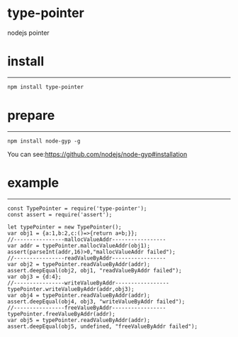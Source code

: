 # type-pointer
nodejs pointer

# install
-------------------
```sh
npm install type-pointer
```

# prepare
-------------------
```
npm install node-gyp -g
```
You can see:https://github.com/nodejs/node-gyp#installation

# example
-------------------
```
const TypePointer = require('type-pointer');
const assert = require('assert');

let typePointer = new TypePointer();
var obj1 = {a:1,b:2,c:()=>{return a+b;}};
//----------------mallocValueAddr-----------------
var addr = typePointer.mallocValueAddr(obj1);
assert(parseInt(addr,16)>0,"mallocValueAddr failed");
//----------------readValueByAddr-----------------
var obj2 = typePointer.readValueByAddr(addr);
assert.deepEqual(obj2, obj1, "readValueByAddr failed");
var obj3 = {d:4};
//----------------writeValueByAddr-----------------
typePointer.writeValueByAddr(addr,obj3);
var obj4 = typePointer.readValueByAddr(addr);
assert.deepEqual(obj4, obj3, "writeValueByAddr failed");
//----------------freeValueByAddr-----------------
typePointer.freeValueByAddr(addr);
var obj5 = typePointer.readValueByAddr(addr);
assert.deepEqual(obj5, undefined, "freeValueByAddr failed");
```